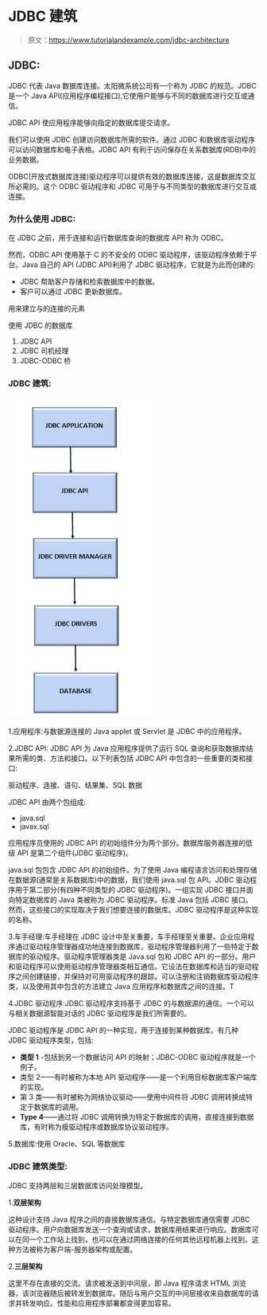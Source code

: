 # JDBC 建筑

> 原文：<https://www.tutorialandexample.com/jdbc-architecture>

## JDBC:

JDBC 代表 Java 数据库连接。太阳微系统公司有一个称为 JDBC 的规范。JDBC 是一个 Java API(应用程序编程接口),它使用户能够与不同的数据库进行交互或通信。

JDBC API 使应用程序能够向指定的数据库提交请求。

我们可以使用 JDBC 创建访问数据库所需的软件。通过 JDBC 和数据库驱动程序可以访问数据库和电子表格。JDBC API 有利于访问保存在关系数据库(RDB)中的业务数据。

ODBC(开放式数据库连接)驱动程序可以提供有效的数据库连接，这是数据库交互所必需的。这个 ODBC 驱动程序和 JDBC 可用于与不同类型的数据库进行交互或连接。

### 为什么使用 JDBC:

在 JDBC 之前，用于连接和运行数据库查询的数据库 API 称为 ODBC。

然而，ODBC API 使用基于 C 的不安全的 ODBC 驱动程序，该驱动程序依赖于平台。Java 自己的 API (JDBC API)利用了 JDBC 驱动程序，它就是为此而创建的:

*   JDBC 帮助客户存储和检索数据库中的数据。
*   客户可以通过 JDBC 更新数据库。

用来建立与的连接的元素

使用 JDBC 的数据库

1.  JDBC API
2.  JDBC 司机经理
3.  JDBC-ODBC 桥

### JDBC 建筑:

![JDBC Architecture](img/dc41e9d8616df526cb4a8528021230fc.png)

1.应用程序:与数据源连接的 Java applet 或 Servlet 是 JDBC 中的应用程序。

2.JDBC API: JDBC API 为 Java 应用程序提供了运行 SQL 查询和获取数据库结果所需的类、方法和接口。以下列表包括 JDBC API 中包含的一些重要的类和接口:

驱动程序、连接、语句、结果集、SQL 数据

JDBC API 由两个包组成:

*   java.sql
*   javax.sql

应用程序员使用的 JDBC API 的初始组件分为两个部分。数据库服务器连接的低级 API 是第二个组件(JDBC 驱动程序)。

java.sql 包包含 JDBC API 的初始组件。为了使用 Java 编程语言访问和处理存储在数据源(通常是关系数据库)中的数据，我们使用 java.sql 包 API。JDBC 驱动程序用于第二部分(有四种不同类型的 JDBC 驱动程序)。一组实现 JDBC 接口并面向特定数据库的 Java 类被称为 JDBC 驱动程序。标准 Java 包括 JDBC 接口。然而，这些接口的实现取决于我们想要连接的数据库。JDBC 驱动程序是这种实现的名称。

3.车手经理:车手经理在 JDBC 设计中至关重要，车手经理至关重要。企业应用程序通过驱动程序管理器成功地连接到数据库，驱动程序管理器利用了一些特定于数据库的驱动程序。驱动程序管理器类是 Java.sql 包和 JDBC API 的一部分。用户和驱动程序可以使用驱动程序管理器类相互通信。它设法在数据库和适当的驱动程序之间创建链接，并保持对可用驱动程序的跟踪。可以注册和注销数据库驱动程序类，以及使用其中包含的方法建立 Java 应用程序和数据库之间的连接。T

4.JDBC 驱动程序:JDBC 驱动程序支持基于 JDBC 的与数据源的通信。一个可以与相关数据源智能对话的 JDBC 驱动程序是我们所需要的。

JDBC 驱动程序是 JDBC API 的一种实现，用于连接到某种数据库。有几种 JDBC 驱动程序类型，包括:

*   **类型 1** -包括到另一个数据访问 API 的映射；JDBC-ODBC 驱动程序就是一个例子。
*   类型 2——有时被称为本地 API 驱动程序——是一个利用目标数据库客户端库的实现。
*   第 3 类——有时被称为网络协议驱动——使用中间件将 JDBC 调用转换成特定于数据库的调用。
*   **Type 4**——通过将 JDBC 调用转换为特定于数据库的调用，直接连接到数据库，有时称为瘦驱动程序或数据库协议驱动程序。

5.数据库:使用 Oracle、SQL 等数据库

### JDBC 建筑类型:

JDBC 支持两层和三层数据库访问处理模型。

1.**双层架构**

这种设计支持 Java 程序之间的直接数据库通信。与特定数据库通信需要 JDBC 驱动程序。用户向数据库发送一个查询或请求，数据库用结果进行响应。数据库可以在同一个工作站上找到，也可以在通过网络连接的任何其他远程机器上找到。这种方法被称为客户端-服务器架构或配置。

2.**三层架构**

这里不存在直接的交流。请求被发送到中间层，即 Java 程序请求 HTML 浏览器，该浏览器随后被转发到数据库。随后与用户交互的中间层接收来自数据库的请求并转发响应。性能和应用程序部署都变得更加容易。